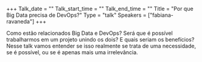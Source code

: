+++
Talk_date = ""
Talk_start_time = ""
Talk_end_time = ""
Title = "Por que Big Data precisa de DevOps?"
Type = "talk"
Speakers = ["fabiana-ravaneda"]
+++

Como estão relacionados Big Data e DevOps? Será que é possível trabalharmos em um projeto unindo os dois? E quais seriam os benefícios?
Nesse talk vamos entender se isso realmente se trata de uma necessidade, se é possível, ou se é apenas mais uma irrelevância.
